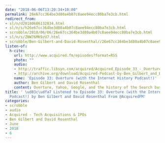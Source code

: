 ```yaml
---
date: "2018-06-06T13:20:34+10:00"
permalink: 26e67cc364be3d80a4b07c8aee94ecc80ba7e3cb.html
redirect_from:
- sl/n/d20180606132034.html
- sl/n/s/h26e67cc364be3d80a4b07c8aee94ecc80ba7e3cb.html
- scrobble/2018/06/06/26e67cc364be3d80a4b07c8aee94ecc80ba7e3cb.html
- sl/n/s/ZNW76MK9zU7.html
- scrobble/Ben-Gilbert-and-David-Rosenthal//26e67cc364be3d80a4b07c8aee94ecc80ba7e3cb.html
listen-of:
  h-cite:
    url: http://www.acquired.fm/episodes?format=RSS
    photo: ""
    audio:
    - http://traffic.libsyn.com/acquired/Acquired_Episode_33_-_Overture_and_Yahoo.mp3
    - http://archive.org/download/Acquired-Podcast-by-Ben_Gilbert_and_David_Rosenthal/Episode_33_Overture_with_the_Internet_History_Podcast.mp3
    name: 'Episode 33: Overture (with the Internet History Podcast!)'
    author: Ben Gilbert and David Rosenthal
    content: Overture, Yahoo, Google, and the history of the Search business model
title: ' \ud83c\udfa7 Listened to Episode 33: Overture (with the Internet History
  Podcast!) by Ben Gilbert and David Rosenthal From @AcquiredFM'
categories:
- scrobble
- audio
- Acquired - Tech Acquisitions & IPOs
- Ben Gilbert and David Rosenthal
- June
- 2018
- 6
---
```

